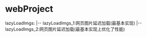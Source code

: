 # webProject

lazyLoadImgs:
    |--  lazyLoadImgs_1:网页图片延迟加载(最基本实现)
    |--  lazyLoadImgs_2:网页图片延迟加载(最基本实现上优化了性能)